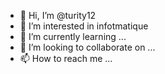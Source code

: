 - 👋 Hi, I’m @turity12
- 👀 I’m interested in infotmatique 
- 🌱 I’m currently learning ...
- 💞️ I’m looking to collaborate on ...
- 📫 How to reach me ...

<!---
turity12/turity12 is a ✨ special ✨ repository because its `README.md` (this file) appears on your GitHub profile.
You can click the Preview link to take a look at your changes.
--->
